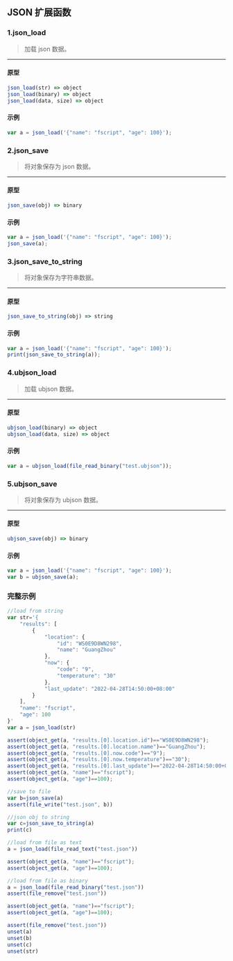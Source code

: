 ## JSON 扩展函数

### 1.json\_load

> 加载 json 数据。
----------------------------

#### 原型

```js
json_load(str) => object
json_load(binary) => object
json_load(data, size) => object
```

#### 示例

```js
var a = json_load('{"name": "fscript", "age": 100}');
```

### 2.json\_save

> 将对象保存为 json 数据。
----------------------------

#### 原型

```js
json_save(obj) => binary 
```

#### 示例

```js
var a = json_load('{"name": "fscript", "age": 100}');
json_save(a);
```

### 3.json\_save\_to\_string

> 将对象保存为字符串数据。
----------------------------

#### 原型

```js
json_save_to_string(obj) => string 
```

#### 示例

```js
var a = json_load('{"name": "fscript", "age": 100}');
print(json_save_to_string(a));
```

### 4.ubjson\_load

> 加载 ubjson 数据。
----------------------------

#### 原型

```js
ubjson_load(binary) => object
ubjson_load(data, size) => object
```

#### 示例

```js
var a = ubjson_load(file_read_binary("test.ubjson"));
```

### 5.ubjson\_save

> 将对象保存为 ubjson 数据。
----------------------------

#### 原型

```js
ubjson_save(obj) => binary
```

#### 示例

```js
var a = json_load('{"name": "fscript", "age": 100}');
var b = ubjson_save(a);
```

### 完整示例

```js
//load from string
var str='{
    "results": [
        {
            "location": {
                "id": "WS0E9D8WN298",
                "name": "GuangZhou"
            },
            "now": {
                "code": "9",
                "temperature": "30"
            },
            "last_update": "2022-04-28T14:50:00+08:00"
        }
    ],
    "name": "fscript",
    "age": 100
}'
var a = json_load(str)

assert(object_get(a, "results.[0].location.id")=="WS0E9D8WN298");
assert(object_get(a, "results.[0].location.name")=="GuangZhou");
assert(object_get(a, "results.[0].now.code")=="9");
assert(object_get(a, "results.[0].now.temperature")=="30");
assert(object_get(a, "results.[0].last_update")=="2022-04-28T14:50:00+08:00");
assert(object_get(a, "name")=="fscript");
assert(object_get(a, "age")==100);

//save to file
var b=json_save(a)
assert(file_write("test.json", b))

//json obj to string
var c=json_save_to_string(a)
print(c)

//load from file as text
a = json_load(file_read_text("test.json"))

assert(object_get(a, "name")=="fscript");
assert(object_get(a, "age")==100);

//load from file as binary
a = json_load(file_read_binary("test.json"))
assert(file_remove("test.json"))

assert(object_get(a, "name")=="fscript");
assert(object_get(a, "age")==100);

assert(file_remove("test.json"))
unset(a)
unset(b)
unset(c)
unset(str)
```
